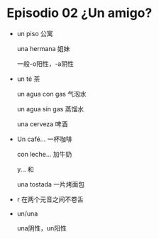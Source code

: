 # Episodio 02 ¿Un amigo?

- un piso 公寓

  una hermana 姐妹

  一般-o阳性，-a阴性

- un té 茶

  un agua con gas 气泡水

  un agua sin gas 蒸馏水

  una cerveza 啤酒

- Un café... 一杯咖啡

  con leche... 加牛奶

  y... 和

  una tostada 一片烤面包

- r 在两个元音之间不卷舌

- un/una

  una阴性，un阳性

